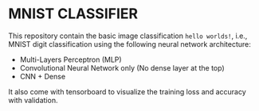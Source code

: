 # MNIST CLASSIFIER

This repository contain the basic image classification ``hello worlds!``, i.e., MNIST digit classification using the following neural network architecture:
* Multi-Layers Perceptron (MLP)
* Convolutional Neural Network only (No dense layer at the top)
* CNN + Dense 

It also come with tensorboard to visualize the training loss and accuracy with validation. 